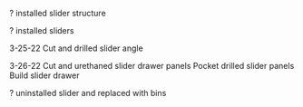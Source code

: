 ?
installed slider structure

?
installed sliders

3-25-22
Cut and drilled slider angle

3-26-22
Cut and urethaned slider drawer panels
Pocket drilled slider panels
Build slider drawer

?
uninstalled slider and replaced with bins